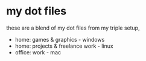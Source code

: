 # my dot files

these are a blend of my dot files from my triple setup,

- home: games & graphics - windows
- home: projects & freelance work - linux
- office: work - mac
